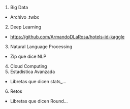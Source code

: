 1) Big Data
  * Archivo .twbx
2) Deep Learning
  * https://github.com/ArmandoDLaRosa/hotels-id-kaggle
3) Natural Language Processing
  * Zip que dice NLP
4) Cloud Computing
5) Estadística Avanzada
  * Libretas que dicen stats_...
6) Retos
  * Libretas que dicen Round...
